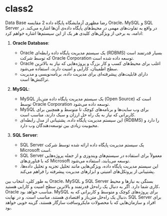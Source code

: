 # class2
Data Base
رضا مظهری 
آزمایشگاه پایگاه داده 2
مقایسه Oracle، MySQL و SQL Server در واقع به تفاوت‌های مهمی در محیط‌های پایگاه داده‌ی آن‌ها اشاره می‌کند. در ادامه، به برخی از ویژگی‌های کلیدی هر یک از این سیستم‌ها اشاره خواهم کرد:

1. **Oracle Database**:
   - Oracle یک سیستم مدیریت پایگاه داده رابطه‌ای (RDBMS) بسیار قدرتمند است که توسط شرکت Oracle Corporation توسعه داده شده است.
   - Oracle اغلب برای محیط‌های کسب و کار بزرگ و پروژه‌هایی که نیاز به بالاترین سطح اطمینان، کارایی و امنیت دارند، استفاده می‌شود.
   - دارای قابلیت‌های پیشرفته‌ای برای مدیریت داده، برنامه‌نویسی و مدیریت تراکنش‌ها است.

2. **MySQL**:
   - MySQL یک سیستم مدیریت پایگاه داده متن‌باز (Open Source) است که توسط Oracle Corporation توسعه داده می‌شود.
   - MySQL برای وب سایت‌ها و برنامه‌های کوچک تا متوسط ​​و همچنین برای کاربرانی که نیاز به یک راه حل ارزان و سبک دارند، مناسب است.
   - این سیستم مدیریت پایگاه داده، پشتیبانی از مدل رابطه‌ای (RDBMS) را دارد و محبوبیت زیادی بین توسعه‌دهندگان وب دارد.

3. **SQL Server**:
   - SQL Server یک سیستم مدیریت پایگاه داده ارائه شده توسط شرکت Microsoft است.
   - SQL Server معمولاً برای استفاده در سیستم‌های ویندوزی و از جمله پروژه‌هایی که با فناوری‌های Microsoft توسعه می‌یابند، استفاده می‌شود.
   - این سیستم مدیریت پایگاه داده، ویژگی‌هایی مانند تحلیل تجزیه و تحلیل داده‌ها، پشتیبانی از پروتکل‌های امنیتی و ابزارهای مدیریت پیشرفته را فراهم می‌کند.

به طور کلی، انتخاب بین Oracle، MySQL و SQL Server بستگی به نیازها و محیط کاری شما دارد. اگر به دنبال یک راه‌حل قدرتمند و بالاترین سطح امنیت و کارایی هستید، Oracle مناسب خواهد بود. MySQL برای پروژه‌های کوچک و متوسط ​​و کاربرانی که به دنبال یک راه‌حل متن‌باز و اقتصادی هستند، مناسب است. و در نهایت، SQL Server برای افراد و سازمان‌هایی که با محصولات مایکروسافت سازگار هستند، گزینه خوبی خواهد بود.
